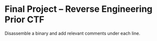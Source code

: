 # Final Project – Reverse Engineering Prior CTF
Disassemble a binary and add relevant comments under each line.
